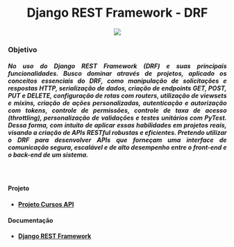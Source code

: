 <h1 align="center"> Django REST Framework - DRF</h1>


<div align="center">
    
<img src="https://www.thetestspecimen.com/img/django-initial/django-rest-logo-1920w.jpg" />



    
</div>
<h3>Objetivo</h3>

<h5 align="justify">No uso do Django REST Framework (DRF) e suas principais funcionalidades. Busco dominar através de projetos, aplicado os conceitos essenciais do DRF, como manipulação de solicitações e respostas HTTP, serialização de dados, criação de endpoints GET, POST, PUT e DELETE, configuração de rotas com routers, utilização de viewsets e mixins, criação de ações personalizadas, autenticação e autorização com tokens, controle de permissões, controle de taxa de acesso (throttling), personalização de validações e testes unitários com PyTest. Dessa forma, com intuito de aplicar essas habilidades em projetos reais, visando a criação de APIs RESTful robustas e eficientes. Pretendo utilizar o DRF para desenvolver APIs que forneçam uma interface de comunicação segura, escalável e de alto desempenho entre o front-end e o back-end de um sistema.</h5>

<br>

<h4>Projeto</h4>
<ul>
    <li><h4><a href="https://github.com/pedro-hnrq/Proj_Cursos_API">Projeto Cursos API</a></h4></li>
</ul>
<h4>Documentação</h4>
<ul>
    <li><h4><a href="https://www.django-rest-framework.org/">Django REST Framework</a></h4></li>
</ul>
